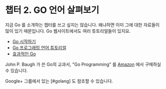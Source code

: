 # 챕터 2. GO 언어 살펴보기

지금 Go 를 소개하는 챕터를 쓰고 싶지는 않습니다. 왜냐하면 이미 그에 대한 자료들이 많이 있기 때문입니다. Go 웹사이트에서도 여러 튜토리얼들이 있지요.

* [Go 시작하기](http://golang.org/doc/install.html)
* [Go 프로그래밍 언어 튜토리얼](http://golang.org/doc/go_tutorial.html)
* [효과적인 Go](https://www.gitbook.com/book/gosudaweb/effective-go-in-korean/details)

John P. Baugh 가 쓴 Go의 교과서, "Go Programming" 를 [Amazon][1] 에서 구매하실 수 있습니다.

Google+ 그룹에서 있는 [#golang] 도 참조할 수 있습니다.



[1]: http://www.amazon.com/Go-Programming-John-P-Baugh/dp/1453636676/ref=sr_1_1?s=books&ie=UTF8&qid=1294310361&sr=1-1

[2]: https://plus.google.com/u/0/s/%23Golang